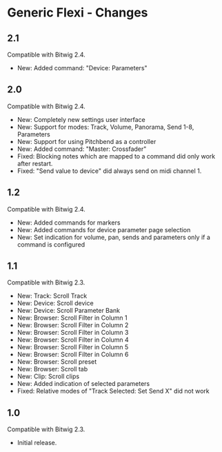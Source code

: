 # Generic Flexi - Changes

## 2.1

Compatible with Bitwig 2.4.

* New: Added command: "Device: Parameters"

## 2.0

Compatible with Bitwig 2.4.

* New: Completely new settings user interface
* New: Support for modes: Track, Volume, Panorama, Send 1-8, Parameters
* New: Support for using Pitchbend as a controller
* New: Added command: "Master: Crossfader"
* Fixed: Blocking notes which are mapped to a command did only work after restart.
* Fixed: "Send value to device" did always send on midi channel 1.

## 1.2

Compatible with Bitwig 2.4.

* New: Added commands for markers
* New: Added commands for device parameter page selection
* New: Set indication for volume, pan, sends and parameters only if a command is configured

## 1.1

Compatible with Bitwig 2.3.

* New: Track: Scroll Track
* New: Device: Scroll device
* New: Device: Scroll Parameter Bank
* New: Browser: Scroll Filter in Column 1
* New: Browser: Scroll Filter in Column 2
* New: Browser: Scroll Filter in Column 3
* New: Browser: Scroll Filter in Column 4
* New: Browser: Scroll Filter in Column 5
* New: Browser: Scroll Filter in Column 6
* New: Browser: Scroll preset
* New: Browser: Scroll tab
* New: Clip: Scroll clips
* New: Added indication of selected parameters
* Fixed: Relative modes of "Track Selected: Set Send X" did not work

## 1.0

Compatible with Bitwig 2.3.

* Initial release.
